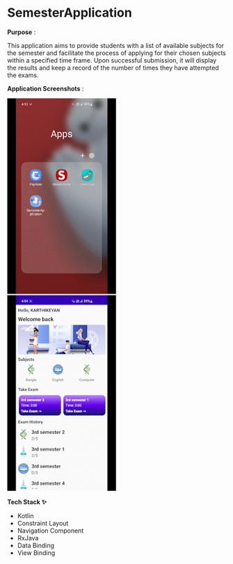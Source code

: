 # SemesterApplication

**Purpose** : 

This application aims to provide students with a list of available subjects for the semester and facilitate the process of applying for their chosen subjects within a specified time frame. Upon successful submission, it will display the results and keep a record of the number of times they have attempted the exams.

**Application Screenshots** :

<img width="250" height="450" src="https://github.com/AsmiyaBegum/SemesterApplication/blob/main/applicationGIF/home_screen.gif"> &nbsp;&nbsp;&nbsp;&nbsp;&nbsp; &nbsp;&nbsp;&nbsp;&nbsp;&nbsp; <img width="250" height="450" src="https://github.com/AsmiyaBegum/SemesterApplication/blob/main/applicationGIF/exam_screen.gif">

**Tech Stack ✨**

  - Kotlin
  - Constraint Layout
  - Navigation Component
  - RxJava
  - Data Binding
  - View Binding
